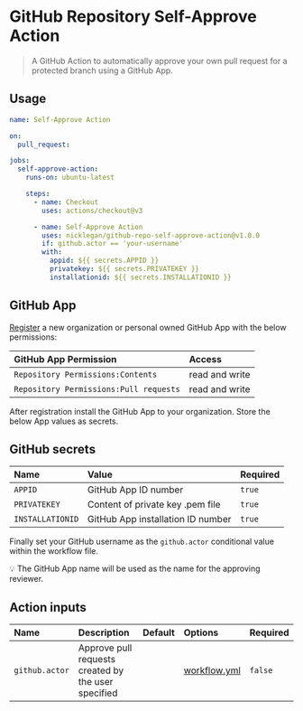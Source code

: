 # GitHub Repository Self-Approve Action

> A GitHub Action to automatically approve your own pull request for a protected branch using a GitHub App.

## Usage

```yaml
name: Self-Approve Action

on:
  pull_request:

jobs:
  self-approve-action:
    runs-on: ubuntu-latest

    steps:
      - name: Checkout
        uses: actions/checkout@v3

      - name: Self-Approve Action
        uses: nicklegan/github-repo-self-approve-action@v1.0.0
        if: github.actor == 'your-username'
        with:
          appid: ${{ secrets.APPID }}
          privatekey: ${{ secrets.PRIVATEKEY }}
          installationid: ${{ secrets.INSTALLATIONID }}
```

## GitHub App

[Register](https://docs.github.com/developers/apps/building-github-apps/creating-a-github-app) a new organization or personal owned GitHub App with the below permissions:

| GitHub App Permission                  | Access         |
| :------------------------------------- | :------------- |
| `Repository Permissions:Contents`      | read and write |
| `Repository Permissions:Pull requests` | read and write |

After registration install the GitHub App to your organization. Store the below App values as secrets.

## GitHub secrets

| Name             | Value                             | Required |
| :--------------- | :-------------------------------- | :------- |
| `APPID`          | GitHub App ID number              | `true`   |
| `PRIVATEKEY`     | Content of private key .pem file  | `true`   |
| `INSTALLATIONID` | GitHub App installation ID number | `true`   |

Finally set your GitHub username as the `github.actor` conditional value within the workflow file.

:bulb: The GitHub App name will be used as the name for the approving reviewer.

## Action inputs

| Name           | Description                                         | Default | Options        | Required |
| :------------- | :-------------------------------------------------- | :------ | :------------- | :------- |
| `github.actor` | Approve pull requests created by the user specified |         | [workflow.yml] | `false`  |

[workflow.yml]: #Usage 'Usage'
